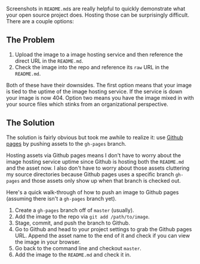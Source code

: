 Screenshots in `README.md`s are really helpful to quickly demonstrate what your open source project does. Hosting those can be surprisingly difficult. There are a couple options:

## The Problem

1.  Upload the image to a image hosting service and then reference the direct URL in the `README.md`.
2.  Check the image into the repo and reference its `raw` URL in the `README.md`.

Both of these have their downsides. The first option means that your image is tied to the uptime of the image hosting service. If the service is down your image is now 404. Option two means you have the image mixed in with your source files which stinks from an organizational perspective.

## The Solution

The solution is fairly obvious but took me awhile to realize it: use [Github pages](https://pages.github.com) by pushing assets to the `gh-pages` branch.

Hosting assets via Github pages means I don't have to worry about the image hosting service uptime since Github is hosting both the `README.md` and the asset now. I also don't have to worry about those assets cluttering my source directories because Github pages uses a specific branch `gh-pages` and those assets only show up when that branch is checked out.

Here's a quick walk-through of how to push an image to Github pages (assuming there isn't a `gh-pages` branch yet).

1.  Create a `gh-pages` branch off of `master` (usually).
2.  Add the image to the repo via `git add /path/to/image`.
3.  Stage, commit, and push the branch to Github.
4.  Go to Github and head to your project settings to grab the Github pages URL. Append the asset name to the end of it and check if you can view the image in your browser.
5.  Go back to the command line and checkout `master`.
6.  Add the image to the `README.md` and check it in.
